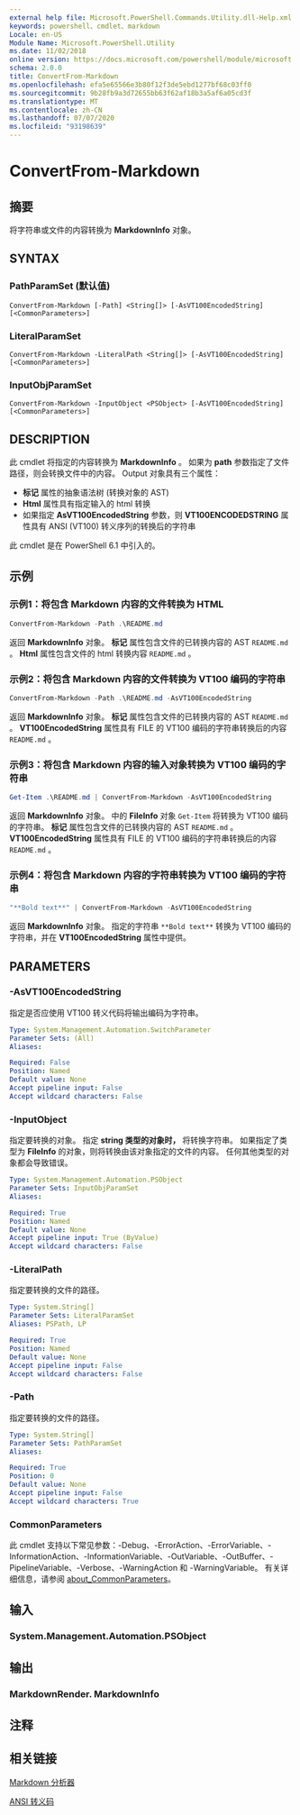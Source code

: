 ```yaml
---
external help file: Microsoft.PowerShell.Commands.Utility.dll-Help.xml
keywords: powershell、cmdlet、markdown
Locale: en-US
Module Name: Microsoft.PowerShell.Utility
ms.date: 11/02/2018
online version: https://docs.microsoft.com/powershell/module/microsoft.powershell.utility/convertfrom-markdown?view=powershell-6&WT.mc_id=ps-gethelp
schema: 2.0.0
title: ConvertFrom-Markdown
ms.openlocfilehash: efa5e65566e3b80f12f3de5ebd1277bf68c03ff0
ms.sourcegitcommit: 9b28fb9a3d72655bb63f62af18b3a5af6a05cd3f
ms.translationtype: MT
ms.contentlocale: zh-CN
ms.lasthandoff: 07/07/2020
ms.locfileid: "93198639"
---
```

# ConvertFrom-Markdown

## 摘要
将字符串或文件的内容转换为 **MarkdownInfo** 对象。

## SYNTAX

### PathParamSet (默认值) 

```
ConvertFrom-Markdown [-Path] <String[]> [-AsVT100EncodedString] [<CommonParameters>]
```

### LiteralParamSet

```
ConvertFrom-Markdown -LiteralPath <String[]> [-AsVT100EncodedString] [<CommonParameters>]
```

### InputObjParamSet

```
ConvertFrom-Markdown -InputObject <PSObject> [-AsVT100EncodedString] [<CommonParameters>]
```

## DESCRIPTION

此 cmdlet 将指定的内容转换为 **MarkdownInfo** 。 如果为 **path** 参数指定了文件路径，则会转换文件中的内容。 Output 对象具有三个属性：

- **标记** 属性的抽象语法树 (转换对象的 AST) 
- **Html** 属性具有指定输入的 html 转换
- 如果指定 **AsVT100EncodedString** 参数，则 **VT100ENCODEDSTRING** 属性具有 ANSI (VT100) 转义序列的转换后的字符串

此 cmdlet 是在 PowerShell 6.1 中引入的。

## 示例

### 示例1：将包含 Markdown 内容的文件转换为 HTML

```powershell
ConvertFrom-Markdown -Path .\README.md
```

返回 **MarkdownInfo** 对象。 **标记** 属性包含文件的已转换内容的 AST `README.md` 。 **Html** 属性包含文件的 html 转换内容 `README.md` 。

### 示例2：将包含 Markdown 内容的文件转换为 VT100 编码的字符串

```powershell
ConvertFrom-Markdown -Path .\README.md -AsVT100EncodedString
```

返回 **MarkdownInfo** 对象。 **标记** 属性包含文件的已转换内容的 AST `README.md` 。 **VT100EncodedString** 属性具有 FILE 的 VT100 编码的字符串转换后的内容 `README.md` 。

### 示例3：将包含 Markdown 内容的输入对象转换为 VT100 编码的字符串

```powershell
Get-Item .\README.md | ConvertFrom-Markdown -AsVT100EncodedString
```

返回 **MarkdownInfo** 对象。 中的 **FileInfo** 对象 `Get-Item` 将转换为 VT100 编码的字符串。 **标记** 属性包含文件的已转换内容的 AST `README.md` 。 **VT100EncodedString** 属性具有 FILE 的 VT100 编码的字符串转换后的内容 `README.md` 。

### 示例4：将包含 Markdown 内容的字符串转换为 VT100 编码的字符串

```powershell
"**Bold text**" | ConvertFrom-Markdown -AsVT100EncodedString
```

返回 **MarkdownInfo** 对象。 指定的字符串 `**Bold text**` 转换为 VT100 编码的字符串，并在 **VT100EncodedString** 属性中提供。

## PARAMETERS

### -AsVT100EncodedString

指定是否应使用 VT100 转义代码将输出编码为字符串。

```yaml
Type: System.Management.Automation.SwitchParameter
Parameter Sets: (All)
Aliases:

Required: False
Position: Named
Default value: None
Accept pipeline input: False
Accept wildcard characters: False
```

### -InputObject

指定要转换的对象。 指定 **string 类型的对象时，** 将转换字符串。 如果指定了类型为 **FileInfo** 的对象，则将转换由该对象指定的文件的内容。 任何其他类型的对象都会导致错误。

```yaml
Type: System.Management.Automation.PSObject
Parameter Sets: InputObjParamSet
Aliases:

Required: True
Position: Named
Default value: None
Accept pipeline input: True (ByValue)
Accept wildcard characters: False
```

### -LiteralPath

指定要转换的文件的路径。

```yaml
Type: System.String[]
Parameter Sets: LiteralParamSet
Aliases: PSPath, LP

Required: True
Position: Named
Default value: None
Accept pipeline input: False
Accept wildcard characters: False
```

### -Path

指定要转换的文件的路径。

```yaml
Type: System.String[]
Parameter Sets: PathParamSet
Aliases:

Required: True
Position: 0
Default value: None
Accept pipeline input: False
Accept wildcard characters: True
```

### CommonParameters

此 cmdlet 支持以下常见参数：-Debug、-ErrorAction、-ErrorVariable、-InformationAction、-InformationVariable、-OutVariable、-OutBuffer、-PipelineVariable、-Verbose、-WarningAction 和 -WarningVariable。 有关详细信息，请参阅 [about_CommonParameters](https://go.microsoft.com/fwlink/?LinkID=113216)。

## 输入

### System.Management.Automation.PSObject

## 输出

### MarkdownRender. MarkdownInfo

## 注释

## 相关链接

[Markdown 分析器](https://github.com/lunet-io/markdig)

[ANSI 转义码](https://wikipedia.org/wiki/ANSI_escape_code)
